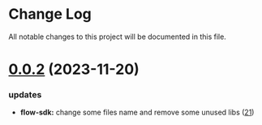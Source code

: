 
# Change Log

All notable changes to this project will be documented in this file.

# [0.0.2](https://github.com/okx/go-wallet-sdk) (2023-11-20)

### updates

- **flow-sdk:** change some files name and remove some unused libs ([21](https://github.com/ewhal/go-wallet-sdk/pull/21))
